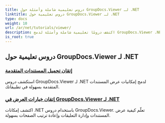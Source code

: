 ```yaml
---
title: دروس تعليمية شاملة وأمثلة حول GroupDocs.Viewer لـ .NET
linktitle: دروس تعليمية حول GroupDocs.Viewer لـ .NET
type: docs
weight: 10
url: /ar/net/tutorials/viewer/
description: اكتشف دروسًا تعليمية شاملة وأمثلة لدمج GroupDocs.Viewer .NET في تطبيقاتك. تعرّف على تقنيات خطوة بخطوة لتحسين إدارة المستندات.
is_root: true
---
```


## دروس تعليمية حول GroupDocs.Viewer لـ .NET
### [إتقان تحميل المستندات المتقدمة](./advanced-document-loading/)
استكشف دروس GroupDocs.Viewer لـ .NET لدمج إمكانيات عرض المستندات المتقدمة بسهولة في تطبيقاتك.
### [إتقان خيارات العرض في GroupDocs.Viewer لـ .NET](./mastering-render-options/)
اكتشف إمكانات .NET باستخدام دروس GroupDocs.Viewer. تعلّم كيفية عرض المستندات وإدارة التعليقات وإعادة ترتيب الصفحات بسهولة.